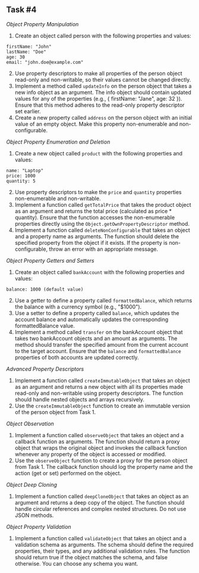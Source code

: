 ## Task #4
*Object Property Manipulation*
1. Create an object called person with the following properties and values:
```
firstName: "John"
lastName: "Doe"
age: 30
email: "john.doe@example.com"
```
2. Use property descriptors to make all properties of the person object read-only and non-writable, so their values cannot be changed directly.
3. Implement a method called `updateInfo` on the person object that takes a new info object as an argument. The info object should contain updated values for any of the properties (e.g., { firstName: "Jane", age: 32 }). Ensure that this method adheres to the read-only property descriptor set earlier.
4. Create a new property called `address` on the person object with an initial value of an empty object. Make this property non-enumerable and non-configurable.

*Object Property Enumeration and Deletion*
1. Create a new object called `product` with the following properties and values:
```
name: "Laptop"
price: 1000
quantity: 5
```
2. Use property descriptors to make the `price` and `quantity` properties non-enumerable and non-writable.
3. Implement a function called `getTotalPrice` that takes the product object as an argument and returns the total price (calculated as price * quantity). Ensure that the function accesses the non-enumerable properties directly using the `Object.getOwnPropertyDescriptor` method.
4. Implement a function called `deleteNonConfigurable` that takes an object and a property name as arguments. The function should delete the specified property from the object if it exists. If the property is non-configurable, throw an error with an appropriate message.

*Object Property Getters and Setters*
1. Create an object called `bankAccount` with the following properties and values:
```
balance: 1000 (default value)
```
2. Use a getter to define a property called `formattedBalance`, which returns the balance with a currency symbol (e.g., "$1000").
3. Use a setter to define a property called `balance`, which updates the account balance and automatically updates the corresponding formattedBalance value.
4. Implement a method called `transfer` on the bankAccount object that takes two bankAccount objects and an amount as arguments. The method should transfer the specified amount from the current account to the target account. Ensure that the `balance` and `formattedBalance` properties of both accounts are updated correctly.

*Advanced Property Descriptors*
1. Implement a function called `createImmutableObject` that takes an object as an argument and returns a new object with all its properties made read-only and non-writable using property descriptors. The function should handle nested objects and arrays recursively.
2. Use the `createImmutableObject` function to create an immutable version of the person object from Task 1.

*Object Observation*
1. Implement a function called `observeObject` that takes an object and a callback function as arguments. The function should return a proxy object that wraps the original object and invokes the callback function whenever any property of the object is accessed or modified.
2. Use the `observeObject` function to create a proxy for the person object from Task 1. The callback function should log the property name and the action (get or set) performed on the object.

*Object Deep Cloning*
1. Implement a function called `deepCloneObject` that takes an object as an argument and returns a deep copy of the object. The function should handle circular references and complex nested structures. Do not use JSON methods.

*Object Property Validation*
1. Implement a function called `validateObject` that takes an object and a validation schema as arguments. The schema should define the required properties, their types, and any additional validation rules. The function should return true if the object matches the schema, and false otherwise. You can choose any schema you want.
